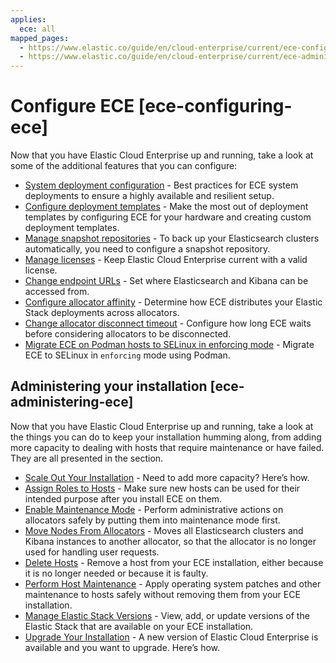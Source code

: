 ```yaml
---
applies:
  ece: all
mapped_pages:
  - https://www.elastic.co/guide/en/cloud-enterprise/current/ece-configuring-ece.html
  - https://www.elastic.co/guide/en/cloud-enterprise/current/ece-administering-ece.html
---
```


# Configure ECE [ece-configuring-ece]

Now that you have Elastic Cloud Enterprise up and running, take a look at some of the additional features that you can configure:

* [System deployment configuration](system-deployments-configuration.md) - Best practices for ECE system deployments to ensure a highly available and resilient setup.
* [Configure deployment templates](configure-deployment-templates.md) - Make the most out of deployment templates by configuring ECE for your hardware and creating custom deployment templates.
* [Manage snapshot repositories](../../tools/snapshot-and-restore/cloud-enterprise.md) - To back up your Elasticsearch clusters automatically, you need to configure a snapshot repository.
* [Manage licenses](../../license/manage-your-license-in-ece.md) - Keep Elastic Cloud Enterprise current with a valid license.
* [Change endpoint URLs](change-endpoint-urls.md) - Set where Elasticsearch and Kibana can be accessed from.
* [Configure allocator affinity](configure-allocator-affinity.md) - Determine how ECE distributes your Elastic Stack deployments across allocators.
* [Change allocator disconnect timeout](change-allocator-disconnect-timeout.md) - Configure how long ECE waits before considering allocators to be disconnected.
* [Migrate ECE on Podman hosts to SELinux in enforcing mode](migrate-ece-on-podman-hosts-to-selinux-enforce.md) - Migrate ECE to SELinux in `enforcing` mode using Podman.

## Administering your installation [ece-administering-ece]

Now that you have Elastic Cloud Enterprise up and running, take a look at the things you can do to keep your installation humming along, from adding more capacity to dealing with hosts that require maintenance or have failed. They are all presented in the [](../../maintenance.md) section.

* [Scale Out Your Installation](../../../deploy-manage/maintenance/ece/scale-out-installation.md) - Need to add more capacity? Here’s how.
* [Assign Roles to Hosts](../../../deploy-manage/deploy/cloud-enterprise/assign-roles-to-hosts.md) - Make sure new hosts can be used for their intended purpose after you install ECE on them.
* [Enable Maintenance Mode](../../../deploy-manage/maintenance/ece/enable-maintenance-mode.md) - Perform administrative actions on allocators safely by putting them into maintenance mode first.
* [Move Nodes From Allocators](../../../deploy-manage/maintenance/ece/move-nodes-instances-from-allocators.md) - Moves all Elasticsearch clusters and Kibana instances to another allocator, so that the allocator is no longer used for handling user requests.
* [Delete Hosts](../../../deploy-manage/maintenance/ece/delete-ece-hosts.md) - Remove a host from your ECE installation, either because it is no longer needed or because it is faulty.
* [Perform Host Maintenance](../../../deploy-manage/maintenance/ece/perform-ece-hosts-maintenance.md) - Apply operating system patches and other maintenance to hosts safely without removing them from your ECE installation.
* [Manage Elastic Stack Versions](../../../deploy-manage/deploy/cloud-enterprise/manage-elastic-stack-versions.md) - View, add, or update versions of the Elastic Stack that are available on your ECE installation.
* [Upgrade Your Installation](../../../deploy-manage/upgrade/orchestrator/upgrade-cloud-enterprise.md) - A new version of Elastic Cloud Enterprise is available and you want to upgrade. Here’s how.


